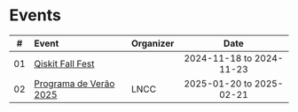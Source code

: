 # Events


| # | Event | Organizer | Date |
|:---:|:---|:---|:---:|
| 01 | [Qiskit Fall Fest](https://github.com/cintia-shinoda/quantum/tree/master/03-Qiskit-Fall-Fest) |  | 2024-11-18 to 2024-11-23 |
| 02 | [Programa de Verão 2025](https://github.com/cintia-shinoda/events/tree/main/02-LNCC-Programa-Verao-2025) | LNCC | 2025-01-20 to 2025-02-21 |